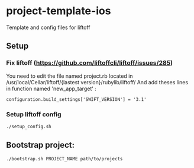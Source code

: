 # project-template-ios
Template and config files for liftoff

## Setup

### Fix liftoff (https://github.com/liftoffcli/liftoff/issues/285)


You need to edit the file named project.rb located in /usr/local/Cellar/liftoff/{lastest version}/rubylib/liftoff/ And add theses lines in function named 'new_app_target' :

```
configuration.build_settings['SWIFT_VERSION'] = '3.1'
```

### Setup liftoff config

```sh
./setup_config.sh
```

## Bootstrap project:

```sh
./bootstrap.sh PROJECT_NAME path/to/projects
```